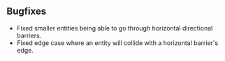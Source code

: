 ## Bugfixes
- Fixed smaller entities being able to go through horizontal directional barriers.
- Fixed edge case where an entity will collide with a horizontal barrier's edge.
